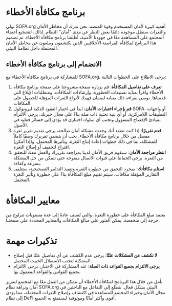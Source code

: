# برنامج مكافأة الأخطاء

تولي SOFA.org أهمية كبيرة لأمان المستخدم وقوة المنصة. نحن ندرك أن مخاطر الأمان والثغرات ستظل موجودة دائمًا بغض النظر عن مدى "أمان" النظام. لذلك، لتشجيع أعضاء المجتمع على المساهمة معًا في جهودنا الأمنية، أطلقنا برنامج مكافأة الأخطاء. تم تصميم هذا البرنامج لمكافأة القراصنة الأخلاقيين الذين يكتشفون ويبلغون عن مخاطر الأمان المحتملة داخل نظامنا البيئي.

## الانضمام إلى برنامج مكافأة الأخطاء

للمشاركة في برنامج مكافأة الأخطاء مع SOFA.org، يرجى الاطلاع على الخطوات التالية:

1. **تعرف على تفاصيل المكافأة**: قم بزيارة صفحة مشروعنا على صفحة برنامج مكافأة الأخطاء واقرأ بعناية تصنيفات الخطورة، وإرشادات المكافآت، ومتطلبات الإبلاغ التي قدمناها. نوصي بقراءة ذلك بعناية لضمان فهمك لأنواع الثغرات المؤهلة للحصول على المكافآت.
2. **قم بإجراء اختبارات الأمان**: ابدأ في اختبار العقود الذكية لبروتوكول SOFA، أو واجهات التطبيقات اللامركزية، أو أي بنية تحتية ذات صلة بناءً على مجال خبرتك. يرجى الالتزام بمبادئ الإفصاح المسؤول وتجنب أي سلوك اختباري قد يؤدي إلى خسائر فعلية في الأصول.
3. **قدم تقريرًا**: إذا كنت تعتقد أنك وجدت مشكلة أمان صالحة، يرجى تقديم تقرير ثغرة مفصل من خلال برنامج مكافأة الأخطاء. يجب أن يتضمن تقريرك وصفًا كاملاً للمشكلة، بما في ذلك خطوات إعادة إنتاج الثغرة، وتأثيرها المحتمل، و(إذا أمكن) اقتراح لتخفيف أو إصلاح الثغرة.
4. **انتظر مراجعة الأمان**: ستقوم فريق الأمان لدينا بمراجعة تقريرك والعمل معك للتحقق من الثغرة. يرجى الحفاظ على قنوات الاتصال مفتوحة حتى نتمكن من حل المشكلة بسرعة وكفاءة.
5. **استلم مكافأتك**: بمجرد التحقق من خطورة الثغرة وتنفيذ التدابير التصحيحية، ستتلقى التقارير المؤهلة مكافآت. سيتم تقييم مبلغ المكافأة بناءً على خطورة وتأثير الثغرة المحتمل.

# معايير المكافأة

يعتمد مبلغ المكافأة على خطورة الثغرة، والتي تُصنف عادةً إلى عدة مستويات تتراوح من حرجة إلى منخفضة. يمكن العثور على مبالغ المكافآت والمعايير المحددة على صفحتنا.

# تذكيرات مهمة

- **لا تكشف عن المشكلات علنًا**: يرجى عدم الكشف عن أي تفاصيل علنًا قبل إصلاح المشكلة لتجنب الاستغلال الخبيث المحتمل.
- **يرجى الالتزام بجميع القواعد ذات الصلة**: عند المشاركة في الاختبار، يرجى الالتزام بجميع القوانين والقواعد المعمول بها.

نأمل من خلال هذا البرنامج لمكافأة الأخطاء أن نتمكن من العمل معًا مع المجتمع لتعزيز أمان ونزاهة نظام SOFA.org البيئي بشكل فعال. نتطلع إلى التفاعل مع الباحثين في مجال الأمان وخبراء المجتمع للمساعدة في اكتشاف وإصلاح الثغرات المحتملة، مما يؤدي إلى نظام DeFi أقوى وأكثر أمانًا وموثوقية ليستمتع به الجميع.